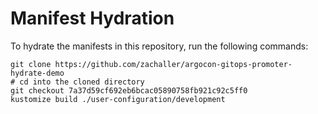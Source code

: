 # Manifest Hydration

To hydrate the manifests in this repository, run the following commands:

```shell
git clone https://github.com/zachaller/argocon-gitops-promoter-hydrate-demo
# cd into the cloned directory
git checkout 7a37d59cf692eb6bcac05890758fb921c92c5ff0
kustomize build ./user-configuration/development
```
